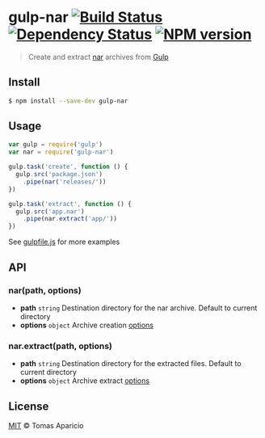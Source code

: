 # gulp-nar [![Build Status](https://travis-ci.org/h2non/gulp-nar.svg?branch=master)][travis] [![Dependency Status](https://gemnasium.com/h2non/gulp-nar.png)][gemnasium] [![NPM version](https://badge.fury.io/js/gulp-nar.png)][npm]

> Create and extract [nar](https://github.com/h2non/nar) archives from [Gulp](http://gulpjs.com)

## Install

```bash
$ npm install --save-dev gulp-nar
```

## Usage

```js
var gulp = require('gulp')
var nar = require('gulp-nar')

gulp.task('create', function () {
  gulp.src('package.json')
    .pipe(nar('releases/'))
})

gulp.task('extract', function () {
  gulp.src('app.nar')
    .pipe(nar.extract('app/'))
})
```

See [gulpfile.js][example] for more examples

## API

### nar(path, options)
- **path** `string` Destination directory for the nar archive. Default to current directory
- **options** `object` Archive creation [options](https://github.com/h2non/nar#narcreateoptions)

### nar.extract(path, options)
- **path** `string` Destination directory for the extracted files. Default to current directory
- **options** `object` Archive extract [options](https://github.com/h2non/nar#narextractoptions)

## License

[MIT](http://opensource.org/licenses/MIT) © Tomas Aparicio

[travis]: https://travis-ci.org/h2non/gulp-nar
[gemnasium]: https://gemnasium.com/h2non/gulp-nar
[npm]: http://npmjs.org/package/gulp-nar
[example]: https://github.com/h2non/gulp-nar/blob/master/gulpfile.js
